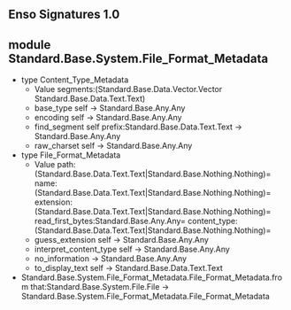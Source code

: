 ## Enso Signatures 1.0
## module Standard.Base.System.File_Format_Metadata
- type Content_Type_Metadata
    - Value segments:(Standard.Base.Data.Vector.Vector Standard.Base.Data.Text.Text)
    - base_type self -> Standard.Base.Any.Any
    - encoding self -> Standard.Base.Any.Any
    - find_segment self prefix:Standard.Base.Data.Text.Text -> Standard.Base.Any.Any
    - raw_charset self -> Standard.Base.Any.Any
- type File_Format_Metadata
    - Value path:(Standard.Base.Data.Text.Text|Standard.Base.Nothing.Nothing)= name:(Standard.Base.Data.Text.Text|Standard.Base.Nothing.Nothing)= extension:(Standard.Base.Data.Text.Text|Standard.Base.Nothing.Nothing)= read_first_bytes:Standard.Base.Any.Any= content_type:(Standard.Base.Data.Text.Text|Standard.Base.Nothing.Nothing)=
    - guess_extension self -> Standard.Base.Any.Any
    - interpret_content_type self -> Standard.Base.Any.Any
    - no_information -> Standard.Base.Any.Any
    - to_display_text self -> Standard.Base.Data.Text.Text
- Standard.Base.System.File_Format_Metadata.File_Format_Metadata.from that:Standard.Base.System.File.File -> Standard.Base.System.File_Format_Metadata.File_Format_Metadata

